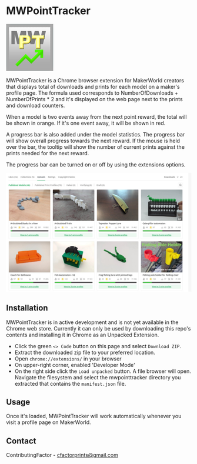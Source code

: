 # MWPointTracker
![image](images/icon-128.png)

MWPointTracker is a Chrome browser extension for MakerWorld creators that displays total of downloads and prints for each model on a maker's profile page. The formula used corresponds to NumberOfDownloads + NumberOfPrints * 2 and it's displayed on the web page next to the prints and download counters.

When a model is two events away from the next point reward, the total will be shown in orange. If it's one event away, it will be shown in red.

A progress bar is also added under the model statistics. The progress bar will show overall progress towards the next reward. If the mouse is held over the bar, the tooltip will show the number of current prints against the prints needed for the next reward.

The progress bar can be turned on or off by using the extensions options.

![image](example.jpg)

## Installation
MWPointTracker is in active development and is not yet available in the Chrome web store. Currently it can only be used by downloading this repo's contents and installing it in Chrome as an Unpacked Extension.

- Click the green `<> Code` button on this page and select `Download ZIP`.
- Extract the downloaded zip file to your preferred location.
- Open `chrome://extensions/` in your browser
- On upper-right corner, enabled 'Developer Mode'
- On the right side click the `Load unpacked` button. A file browser will open. Navigate the filesystem and select the mwpointtracker directory you extracted that contains the `manifest.json` file.

## Usage
Once it's loaded, MWPointTracker will work automatically whenever you visit a profile page on MakerWorld.

## Contact
ContributingFactor - cfactorprints@gmail.com
